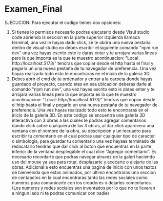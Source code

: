 # Examen_Final
EJECUCION:
Para ejecutar el codigo tienes dos opciones:
1) Si tienes lo permisos necesario podras ejecutarlo desde Visul studio code abriendo la seccion en la parte superior izquierda llamada terminal, una vez le hayas dado click, se te abrira una nueva pestaña dentro de visual studio no debes escribir el siguiente comando "npm run dev" una vez hayas escrito esto le daras enter y te arrojara varias lineas pero la que importa es la que te muestro acontinuacion: "Local:   http://localhost:5173/" tendras que copiar desde el http hasta el final y pegarlo un una nueva pestaña de tu navegador de preferencia. Una vez hayas realizado todo esto te encontraras en el inicio de la galeria 3D.
2) Debes abrir el cmd de tu ordenador y entrar a la carpeta donde hayas guardado el proyecto, cuando etes en esa ubicacion deberas darle al comando "npm run dev", una vez hayas escrito esto le daras enter y te arrojara varias lineas pero la que importa es la que te muestro acontinuacion: "Local:   http://localhost:5173/" tendras que copiar desde el http hasta el final y pegarlo un una nueva pestaña de tu navegador de preferencia. Una vez hayas realizado todo esto te encontraras en el inicio de la galeria 3D.
En este codigo se encuentra una galeria 3D interactiva con 3 obras a las cuales le podras agregar comentarios dando click sobre cualquiera de las 3 obras, al dar click aparecera una ventana con el nombre de la obra, su descripcion y un recuadro para escribir tu  comentario en el cual podras usar cualquier tipo de caracter o simbologia, para guardar tu comentario una vez hayaas terminado de redacatarlo tendras que dar click al boton que encuentras en la parte inferior de la ventana desplegable el cual dice "Agregar comentario". Es necesario recordarte que podras navegar atravez de la galeri haciendo uso del mouse ya sea para rotar, desplazarte y acecarte o alejarte de las obras.
Adicional a esto encuentras una pagina de inicio con unos textos de bienvenida que estan animados, por ultimo encontraras una seccion de contaactos en la cual encontraras tanto las redes sociales como numeros para comunicarte con los creadores o dejarles comentarios. (Los numeros y redes sociales son inventados por lo que no te llevaran a ningun lado ni te podras comunicar con nadie)
